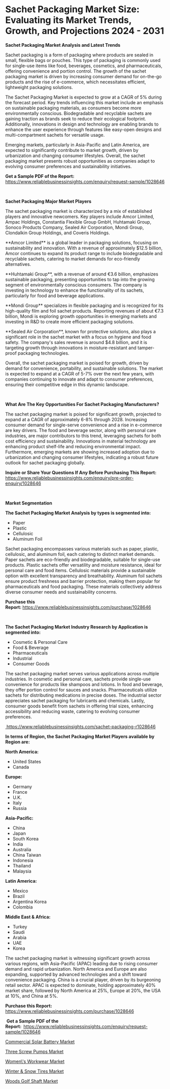 <p><h1>Sachet Packaging Market Size: Evaluating its Market Trends, Growth, and Projections 2024 - 2031</h1></p><p><strong>Sachet Packaging Market Analysis and Latest Trends</strong></p>
<p><p>Sachet packaging is a form of packaging where products are sealed in small, flexible bags or pouches. This type of packaging is commonly used for single-use items like food, beverages, cosmetics, and pharmaceuticals, offering convenience and portion control. The growth of the sachet packaging market is driven by increasing consumer demand for on-the-go products and the rise of e-commerce, which necessitates efficient, lightweight packaging solutions.</p><p>The Sachet Packaging Market is expected to grow at a CAGR of 5% during the forecast period. Key trends influencing this market include an emphasis on sustainable packaging materials, as consumers become more environmentally conscious. Biodegradable and recyclable sachets are gaining traction as brands seek to reduce their ecological footprint. Additionally, innovations in design and technology are enabling brands to enhance the user experience through features like easy-open designs and multi-compartment sachets for versatile usage.</p><p>Emerging markets, particularly in Asia-Pacific and Latin America, are expected to significantly contribute to market growth, driven by urbanization and changing consumer lifestyles. Overall, the sachet packaging market presents robust opportunities as companies adapt to evolving consumer preferences and sustainability initiatives.</p></p>
<p><strong>Get a Sample PDF of the Report:&nbsp;</strong> <a href="https://www.reliablebusinessinsights.com/enquiry/request-sample/1028646?utm_campaign=1119&utm_medium=2&utm_source=Github&utm_content=ia&utm_term=03122024&utm_id=sachet-packaging">https://www.reliablebusinessinsights.com/enquiry/request-sample/1028646</a></p>
<p>&nbsp;</p>
<p><strong>Sachet Packaging Major Market Players</strong></p>
<p><p>The sachet packaging market is characterized by a mix of established players and innovative newcomers. Key players include Amcor Limited, Ampac Holdings, Constantia Flexible Group GmbH, Huhtamaki Group, Sonoco Products Company, Sealed Air Corporation, Mondi Group, Clondalkin Group Holdings, and Coveris Holdings.</p><p>**Amcor Limited** is a global leader in packaging solutions, focusing on sustainability and innovation. With a revenue of approximately $12.5 billion, Amcor continues to expand its product range to include biodegradable and recyclable sachets, catering to market demands for eco-friendly alternatives. </p><p>**Huhtamaki Group**, with a revenue of around €3.6 billion, emphasizes sustainable packaging, presenting opportunities to tap into the growing segment of environmentally conscious consumers. The company is investing in technology to enhance the functionality of its sachets, particularly for food and beverage applications.</p><p>**Mondi Group** specializes in flexible packaging and is recognized for its high-quality film and foil sachet products. Reporting revenues of about €7.3 billion, Mondi is exploring growth opportunities in emerging markets and investing in R&D to create more efficient packaging solutions.</p><p>**Sealed Air Corporation**, known for protective solutions, also plays a significant role in the sachet market with a focus on hygiene and food safety. The company's sales revenue is around $4.8 billion, and it is targeting growth through innovations in moisture-resistant and tamper-proof packaging technologies.</p><p>Overall, the sachet packaging market is poised for growth, driven by demand for convenience, portability, and sustainable solutions. The market is expected to expand at a CAGR of 5-7% over the next few years, with companies continuing to innovate and adapt to consumer preferences, ensuring their competitive edge in this dynamic landscape.</p></p>
<p>&nbsp;</p>
<p><strong>What Are The Key Opportunities For Sachet Packaging Manufacturers?</strong></p>
<p><p>The sachet packaging market is poised for significant growth, projected to expand at a CAGR of approximately 6-8% through 2028. Increasing consumer demand for single-serve convenience and a rise in e-commerce are key drivers. The food and beverage sector, along with personal care industries, are major contributors to this trend, leveraging sachets for both cost efficiency and sustainability. Innovations in material technology are enhancing product shelf-life and reducing environmental impact. Furthermore, emerging markets are showing increased adoption due to urbanization and changing consumer lifestyles, indicating a robust future outlook for sachet packaging globally.</p></p>
<p><strong>Inquire or Share Your Questions If Any Before Purchasing This Report:</strong> <a href="https://www.reliablebusinessinsights.com/enquiry/pre-order-enquiry/1028646?utm_campaign=1119&utm_medium=2&utm_source=Github&utm_content=ia&utm_term=03122024&utm_id=sachet-packaging">https://www.reliablebusinessinsights.com/enquiry/pre-order-enquiry/1028646</a></p>
<p>&nbsp;</p>
<p><strong>Market Segmentation</strong></p>
<p><strong>The Sachet Packaging Market Analysis by types is segmented into:</strong></p>
<p><ul><li>Paper</li><li>Plastic</li><li>Cellulosic</li><li>Aluminum Foil</li></ul></p>
<p><p>Sachet packaging encompasses various materials such as paper, plastic, cellulosic, and aluminum foil, each catering to distinct market demands. Paper sachets are eco-friendly and biodegradable, suitable for single-use products. Plastic sachets offer versatility and moisture resistance, ideal for personal care and food items. Cellulosic materials provide a sustainable option with excellent transparency and breathability. Aluminum foil sachets ensure product freshness and barrier protection, making them popular for pharmaceuticals and food packaging. These materials collectively address diverse consumer needs and sustainability concerns.</p></p>
<p><strong>Purchase this Report:&nbsp;</strong><a href="https://www.reliablebusinessinsights.com/purchase/1028646?utm_campaign=1119&utm_medium=2&utm_source=Github&utm_content=ia&utm_term=03122024&utm_id=sachet-packaging">https://www.reliablebusinessinsights.com/purchase/1028646</a></p>
<p>&nbsp;</p>
<p><strong>The Sachet Packaging Market Industry Research by Application is segmented into:</strong></p>
<p><ul><li>Cosmetic & Personal Care</li><li>Food & Beverage</li><li>Pharmaceuticals</li><li>Industrial</li><li>Consumer Goods</li></ul></p>
<p><p>The sachet packaging market serves various applications across multiple industries. In cosmetic and personal care, sachets provide single-use convenience for products like shampoos and lotions. In food and beverage, they offer portion control for sauces and snacks. Pharmaceuticals utilize sachets for distributing medications in precise doses. The industrial sector appreciates sachet packaging for lubricants and chemicals. Lastly, consumer goods benefit from sachets in offering trial sizes, enhancing accessibility and reducing waste, catering to evolving consumer preferences.</p></p>
<p><a href="https://www.reliablebusinessinsights.com/sachet-packaging-r1028646?utm_campaign=1119&utm_medium=2&utm_source=Github&utm_content=ia&utm_term=03122024&utm_id=sachet-packaging">&nbsp;https://www.reliablebusinessinsights.com/sachet-packaging-r1028646</a></p>
<p><strong>In terms of Region, the Sachet Packaging Market Players available by Region are:</strong></p>
<p>
    <p> <strong> North America: </strong>
        <ul>
            <li>United States</li>
            <li>Canada</li>
        </ul>
        </p> 
    <p> <strong> Europe: </strong>
        <ul>
            <li>Germany</li>
            <li>France</li>
            <li>U.K.</li>
            <li>Italy</li>
            <li>Russia</li>
        </ul>
        </p> 
    <p> <strong> Asia-Pacific: </strong>
        <ul>
            <li>China</li>
            <li>Japan</li>
            <li>South Korea</li>
            <li>India</li>
            <li>Australia</li>
            <li>China Taiwan</li>
            <li>Indonesia</li>
            <li>Thailand</li>
            <li>Malaysia</li>
        </ul>
        </p> 
    <p> <strong> Latin America: </strong>
        <ul>
            <li>Mexico</li>
            <li>Brazil</li>
            <li>Argentina Korea</li>
            <li>Colombia</li>
        </ul>
        </p> 
    <p> <strong> Middle East & Africa: </strong>
        <ul>
            <li>Turkey</li>
            <li>Saudi</li>
            <li>Arabia</li>
            <li>UAE</li>
            <li>Korea</li>
        </ul>
    </p>
    </p>
<p><p>The sachet packaging market is witnessing significant growth across various regions, with Asia-Pacific (APAC) leading due to rising consumer demand and rapid urbanization. North America and Europe are also expanding, supported by advanced technologies and a shift toward convenience packaging. China is a crucial player, driven by its burgeoning retail sector. APAC is expected to dominate, holding approximately 40% market share, followed by North America at 25%, Europe at 20%, the USA at 10%, and China at 5%.</p></p>
<p><strong>Purchase this Report: </strong><a href="https://www.reliablebusinessinsights.com/purchase/1028646?utm_campaign=1119&utm_medium=2&utm_source=Github&utm_content=ia&utm_term=03122024&utm_id=sachet-packaging">https://www.reliablebusinessinsights.com/purchase/1028646</a></p>
<p>&nbsp;<strong>Get a Sample PDF of the Report:&nbsp;&nbsp;</strong><a href="https://www.reliablebusinessinsights.com/enquiry/request-sample/1028646?utm_campaign=1119&utm_medium=2&utm_source=Github&utm_content=ia&utm_term=03122024&utm_id=sachet-packaging">https://www.reliablebusinessinsights.com/enquiry/request-sample/1028646</a></p>
<p><strong></strong></p>
<p><p><a href="https://issuu.com/reportprime-2/docs/commercial-solar-battery-market-size-2030.pptx?utm_campaign=1119&utm_medium=2&utm_source=Github&utm_content=ia&utm_term=03122024&utm_id=sachet-packaging">Commercial Solar Battery Market</a></p><p><a href="https://www.linkedin.com/pulse/global-three-screw-pumps-market-analysis-trends-forecasts-kihae?utm_campaign=1119&utm_medium=2&utm_source=Github&utm_content=ia&utm_term=03122024&utm_id=sachet-packaging">Three Screw Pumps Market</a></p><p><a href="https://github.com/JakirUddin651/Market-Research-Report-List-1/blob/main/womens-workwear-market.md?utm_campaign=1119&utm_medium=2&utm_source=Github&utm_content=ia&utm_term=03122024&utm_id=sachet-packaging">Women\'s Workwear Market</a></p><p><a href="https://issuu.com/reportprime-2/docs/winter-snow-tires-market-size-2030.pptx?utm_campaign=1119&utm_medium=2&utm_source=Github&utm_content=ia&utm_term=03122024&utm_id=sachet-packaging">Winter & Snow Tires Market</a></p><p><a href="https://github.com/gerdabatiskzv9/Market-Research-Report-List-1/blob/main/woods-golf-shaft-market.md?utm_campaign=1119&utm_medium=2&utm_source=Github&utm_content=ia&utm_term=03122024&utm_id=sachet-packaging">Woods Golf Shaft Market</a></p></p>